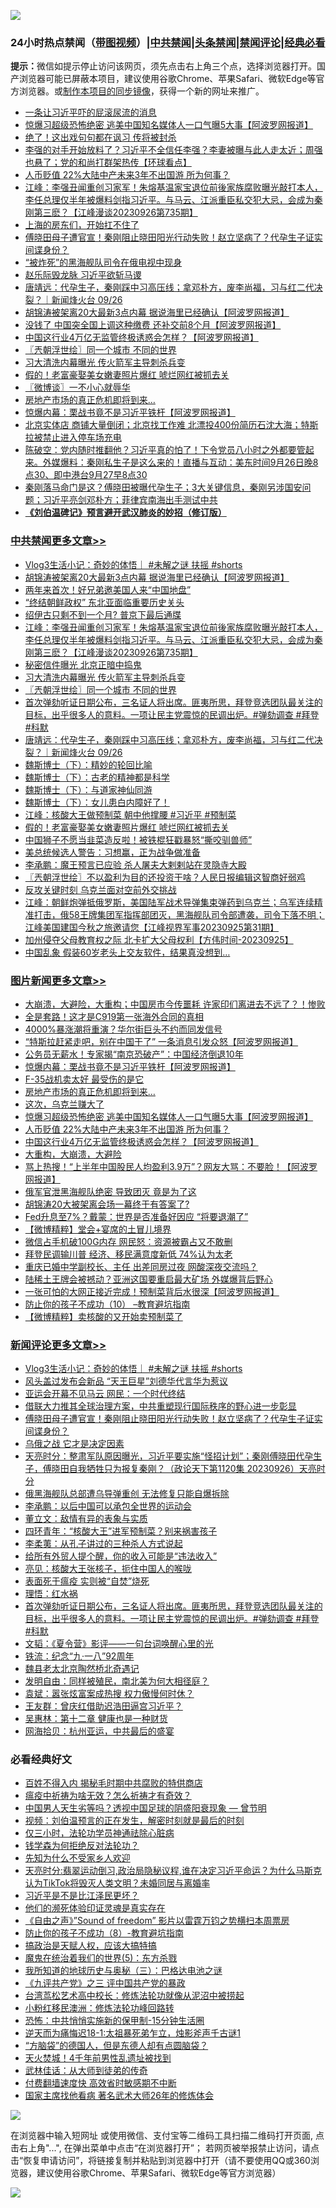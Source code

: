 ![](https://raw.githubusercontent.com/jsvpn/jsproxy/dev/64photo/fqnews-qr.jpg)

<div id="tt">
<h3>24小时热点禁闻（<a href="https://391091.xyz" target="_blank">带图视频</a>）|<a href="#%E4%B8%AD%E5%85%B1%E7%A6%81%E9%97%BB%E6%9B%B4%E5%A4%9A%E6%96%87%E7%AB%A0">中共禁闻</a>|<a href="#%E5%9B%BE%E7%89%87%E6%96%B0%E9%97%BB%E6%9B%B4%E5%A4%9A%E6%96%87%E7%AB%A0">头条禁闻</a>|<a href="#%E6%96%B0%E9%97%BB%E8%AF%84%E8%AE%BA%E6%9B%B4%E5%A4%9A%E6%96%87%E7%AB%A0">禁闻评论|<a href="#%E5%BF%85%E7%9C%8B%E7%BB%8F%E5%85%B8%E5%A5%BD%E6%96%87">经典必看</a></h3>
<div><b>提示：</b>微信如提示停止访问该网页，须先点击右上角三个点，选择浏览器打开。国产浏览器可能已屏蔽本项目，建议使用谷歌Chrome、苹果Safari、微软Edge等官方浏览器。或<a href="%E5%88%B6%E4%BD%9Cgit%E7%A6%81%E9%97%BB%E9%95%9C%E5%83%8F.md">制作本项目的同步镜像</a>，获得一个新的网址来推广。</div>
<ul>

<li><a href="/ccpdope/20230927/1939041.md">一条让习近平吓的屁滚尿流的消息</a></li>
<li><a href="/topimagenews/20230927/1939092.md">惊爆习超级恐怖绝密 逃美中国知名媒体人一口气曝5大事【阿波罗网报道】</a></li>
<li><a href="/cnnews/20230927/1939107.md">绝了！这出戏句句都在讽习 传将被封杀</a></li>
<li><a href="/baitai/20230927/1939058.md">李强的对手开始放料了？习近平不全信任李强？李妻被曝与此人走太近；周强也悬了；党的和尚打群架热传【环球看点】</a></li>
<li><a href="/topimagenews/20230927/1939024.md">人币贬值 22%大陆中产未来3年不出国游 所为何事？</a></li>
<li><a href="/cbnews/20230927/1939257.md">江峰：李强丑闻重创习家军！朱熔基温家宝退位前後家族腐败曝光敲打本人，李任总理仅半年被爆料剑指习近平。与马云、江派重臣私交犯大忌，会成为秦刚第三麽？【江峰漫谈20230926第735期】</a></li>
<li><a href="/finance/20230927/1939106.md">上海的房东们，开始扛不住了</a></li>
<li><a href="/comments/20230927/1939258.md">傅晓田母子遭官宣！秦刚阻止晓田阳光行动失败！赵立坚病了？代孕生子证实间谍身份？</a></li>
<li><a href="/worldnews/20230926/1938944.md">“被炸死”的黑海舰队司令在俄电视中现身</a></li>
<li><a href="/ccpdope/20230927/1939132.md">赵乐际毁龙脉 习近平欲斩马谡</a></li>
<li><a href="/comments/20230927/1939112.md">唐靖远：代孕生子，秦刚踩中习高压线；拿邓朴方，废李尚福，习与红二代决裂？｜新闻烽火台 09/26</a></li>
<li><a href="/cbnews/20230927/1939326.md">胡锦涛被架离20大最新3点内幕 据说海里已经确认【阿波罗网报道】</a></li>
<li><a href="/finance/20230927/1939154.md">没钱了 中国突全国上调这种缴费 还补交前8个月【阿波罗网报道】</a></li>
<li><a href="/topimagenews/20230926/1938975.md">中国这行业4万亿无监管终极诱惑会怎样？【阿波罗网报道】</a></li>
<li><a href="/cbnews/20230927/1939234.md">〖兲朝浮世绘〗同一个城市 不同的世界</a></li>
<li><a href="/cbnews/20230927/1939242.md">习大清洗内幕曝光 传火箭军主导刺杀兵变</a></li>
<li><a href="/cbnews/20230926/1938962.md">假的！老富豪娶美女嫩妻照片爆红 唬烂网红被抓去关</a></li>
<li><a href="/ssgc/20230927/1939148.md">〖微博谈〗一不小心就辱华</a></li>
<li><a href="/topimagenews/20230927/1939279.md">房地产市场的真正危机即将到来…</a></li>
<li><a href="/topimagenews/20230927/1939325.md">惊爆内幕：栗战书竟不是习近平铁杆【阿波罗网报道】</a></li>
<li><a href="/sohnews/20230927/1939111.md">北京实体店 商铺大量倒闭；北京找工作难 北漂投400份简历石沈大海；特斯拉被禁止进入停车场充电</a></li>
<li><a href="/sohnews/20230927/1939102.md">陈破空：党内随时推翻他？习近平真的怕了！下令党员八小时之外都要管起来。外媒爆料：秦刚私生子是这么来的！直播与互动：美东时间9月26日晚8点30、即中港台9月27早8点30</a></li>
<li><a href="/sohnews/20230927/1939105.md">秦刚落马命门是这？傅晓田被曝代孕生子；3大关键信息，秦刚另涉国安问题；习近平亮剑邓朴方；菲律宾南海出手测试中共</a></li>
<li><b><a href="/comments/20200207/1272816.md" target="_blank">《刘伯温碑记》预言避开武汉肺炎的妙招（修订版）</a></b></li>
</ul>
</div>

<div class="catlist">
<h3><a href="/cbnews/" target="_blank">中共禁闻</a><span><a href="/cbnews/" target="_blank" rel="nofollow">更多文章>></a></span></h3>
<ul>
<li><a href="/comments/20230927/1939387.md" target="_blank">Vlog3生活小记：奇妙的体悟｜ #未解之谜 扶摇 #shorts</a></li>
<li><a href="/cbnews/20230927/1939326.md" target="_blank">胡锦涛被架离20大最新3点内幕 据说海里已经确认【阿波罗网报道】</a></li>
<li><a href="/cbnews/20230927/1939299.md" target="_blank">两年来首次！好兄弟邀美国人来“中国地盘”</a></li>
<li><a href="/cbnews/20230927/1939298.md" target="_blank">“终结朝鲜政权” 东北亚面临重要历史关头</a></li>
<li><a href="/cbnews/20230927/1939280.md" target="_blank">绍伊古只剩不到一个月? 普京下最后通牒</a></li>
<li><a href="/cbnews/20230927/1939257.md" target="_blank">江峰：李强丑闻重创习家军！朱熔基温家宝退位前後家族腐败曝光敲打本人，李任总理仅半年被爆料剑指习近平。与马云、江派重臣私交犯大忌，会成为秦刚第三麽？【江峰漫谈20230926第735期】</a></li>
<li><a href="/cbnews/20230927/1939243.md" target="_blank">秘密信件曝光 北京正暗中捣鬼</a></li>
<li><a href="/cbnews/20230927/1939242.md" target="_blank">习大清洗内幕曝光 传火箭军主导刺杀兵变</a></li>
<li><a href="/cbnews/20230927/1939234.md" target="_blank">〖兲朝浮世绘〗同一个城市 不同的世界</a></li>
<li><a href="/comments/20230927/1939192.md" target="_blank">首次弹劾听证日期公布，三名证人将出席。匪夷所思，拜登竞选团队最关注的目标，出乎很多人的意料。一项让民主党震惊的民调出炉。#弹劾调查 #拜登 #科默</a></li>
<li><a href="/comments/20230927/1939112.md" target="_blank">唐靖远：代孕生子，秦刚踩中习高压线；拿邓朴方，废李尚福，习与红二代决裂？｜新闻烽火台 09/26</a></li>
<li><a href="/comments/20230927/1939068.md" target="_blank">魏斯博士（下）：精妙的轮回比喻</a></li>
<li><a href="/comments/20230927/1939067.md" target="_blank">魏斯博士（下）：古老的精神都是科学</a></li>
<li><a href="/comments/20230927/1939066.md" target="_blank">魏斯博士（下）：与道家神仙同游</a></li>
<li><a href="/comments/20230927/1939065.md" target="_blank">魏斯博士（下）：女儿患白内障好了！</a></li>
<li><a href="/cbnews/20230927/1939022.md" target="_blank">江峰：核酸大王做预制菜 朝中他撑腰 #习近平 #预制菜</a></li>
<li><a href="/cbnews/20230926/1938962.md" target="_blank">假的！老富豪娶美女嫩妻照片爆红 唬烂网红被抓去关</a></li>
<li><a href="/cbnews/20230926/1938951.md" target="_blank">中国狮子不愿当韭菜造反啦！被铁棍狂戳暴怒“撕咬驯兽师”</a></li>
<li><a href="/cbnews/20230926/1938861.md" target="_blank">美总统候选人警告：习想赢，正为战争做准备</a></li>
<li><a href="/cbnews/20230926/1938847.md" target="_blank">李承鹏：魔王预言已应验 杀人屠夫大剌剌站在灵隐寺大殿</a></li>
<li><a href="/cbnews/20230926/1938783.md" target="_blank">〖兲朝浮世绘〗不以盈利为目的还投资干啥？人民日报编辑这智商好弱鸡</a></li>
<li><a href="/cbnews/20230926/1938767.md" target="_blank">反攻关键时刻 乌克兰面对空前外交挑战</a></li>
<li><a href="/cbnews/20230926/1938755.md" target="_blank">江峰：朝鲜炮弹抵俄罗斯，美国陆军战术导弹集束弹药到乌克兰；乌军连续精准打击，俄58王牌集团军指挥部团灭，黑海舰队司令部遭袭，司令下落不明；江峰美国建国今秋之旅邀请您【江峰视界军事20230925第31期】</a></li>
<li><a href="/comments/20230926/1938731.md" target="_blank">加州侵夺父母教育权之际 北卡扩大父母权利【方伟时间-20230925】</a></li>
<li><a href="/cbnews/20230926/1938723.md" target="_blank">中国乱象 假装60岁老头上交友软件，结果真没想到…</a></li>

</ul>
</div>
<div class="catlist">
<h3><a href="/topimagenews/" target="_blank">图片新闻</a><span><a href="/topimagenews/" target="_blank" rel="nofollow">更多文章>></a></span></h3>
<ul>
<li><a href="/topimagenews/20230927/1939365.md" target="_blank">大崩溃，大避险，大重构；中国房市今传噩耗 许家印们离进去不远了？！惨败</a></li>
<li><a href="/topimagenews/20230927/1939364.md" target="_blank">全是套路！这才是C919第一张海外合同的真相</a></li>
<li><a href="/topimagenews/20230927/1939357.md" target="_blank">4000%暴涨潮将重演？华尔街巨头不约而同发信号</a></li>
<li><a href="/topimagenews/20230927/1939348.md" target="_blank">“特斯拉赶紧走吧，别在中国干了” 一条消息引发众怒【阿波罗网报道】</a></li>
<li><a href="/topimagenews/20230927/1939347.md" target="_blank">公务员无薪水！专家揭“南京恐破产”：中国经济倒退10年</a></li>
<li><a href="/topimagenews/20230927/1939325.md" target="_blank">惊爆内幕：栗战书竟不是习近平铁杆【阿波罗网报道】</a></li>
<li><a href="/topimagenews/20230927/1939289.md" target="_blank">F-35战机卖太好 最受伤的是它</a></li>
<li><a href="/topimagenews/20230927/1939279.md" target="_blank">房地产市场的真正危机即将到来…</a></li>
<li><a href="/topimagenews/20230927/1939278.md" target="_blank">这次，乌克兰赚大了</a></li>
<li><a href="/topimagenews/20230927/1939092.md" target="_blank">惊爆习超级恐怖绝密 逃美中国知名媒体人一口气曝5大事【阿波罗网报道】</a></li>
<li><a href="/topimagenews/20230927/1939024.md" target="_blank">人币贬值 22%大陆中产未来3年不出国游 所为何事？</a></li>
<li><a href="/topimagenews/20230926/1938975.md" target="_blank">中国这行业4万亿无监管终极诱惑会怎样？【阿波罗网报道】</a></li>
<li><a href="/topimagenews/20230926/1938882.md" target="_blank">大重构，大崩溃，大避险</a></li>
<li><a href="/topimagenews/20230926/1938820.md" target="_blank">骂上热搜！“上半年中国股民人均盈利3.9万”？网友大骂：不要脸！【阿波罗网报道】</a></li>
<li><a href="/topimagenews/20230926/1938819.md" target="_blank">俄军官泄黑海舰队绝密 导致团灭 竟是为了这</a></li>
<li><a href="/topimagenews/20230926/1938756.md" target="_blank">胡锦涛20大被架离会场一幕终于有答案了?</a></li>
<li><a href="/topimagenews/20230926/1938746.md" target="_blank">Fed升息至7%？戴蒙：世界是否准备好因应 “将要退潮了”</a></li>
<li><a href="/topimagenews/20230926/1938710.md" target="_blank">【微博精粹】堂会+宴席的土冒儿境界</a></li>
<li><a href="/topimagenews/20230925/1938507.md" target="_blank">微信占手机破100G内存 网民怒：资源被霸占又不敢删</a></li>
<li><a href="/topimagenews/20230925/1938506.md" target="_blank">拜登民调输川普 经济、移民满意度新低 74%认为太老</a></li>
<li><a href="/topimagenews/20230925/1938468.md" target="_blank">重庆已婚中学副校长、主任 出差同房过夜 网酸深夜交流吗？</a></li>
<li><a href="/topimagenews/20230925/1938449.md" target="_blank">陆稀土王牌会被撼动？亚洲这国要重启最大矿场 外媒爆背后野心</a></li>
<li><a href="/topimagenews/20230925/1938377.md" target="_blank">一张可怕的大网正接近完成！预制菜背后水很深【阿波罗网报道】</a></li>
<li><a href="/comments/20230925/1899103.md" target="_blank">防止你的孩子不成功（10） &#8211;教育避坑指南</a></li>
<li><a href="/topimagenews/20230925/1938292.md" target="_blank">【微博精粹】卖核酸的又开始卖预制菜了</a></li>

</ul>
</div>
<div class="catlist">
<h3><a href="/comments/" target="_blank">新闻评论</a><span><a href="/comments/" target="_blank" rel="nofollow">更多文章>></a></span></h3>
<ul>
<li><a href="/comments/20230927/1939387.md" target="_blank">Vlog3生活小记：奇妙的体悟｜ #未解之谜 扶摇 #shorts</a></li>
<li><a href="/comments/20230927/1939366.md" target="_blank">风头盖过发布会新品 “天王巨星”刘德华代言华为惹议</a></li>
<li><a href="/comments/20230927/1939352.md" target="_blank">亚运会开幕不见马云 网民：一个时代终结</a></li>
<li><a href="/comments/20230927/1939350.md" target="_blank">借联大力推其全球治理方案，中共重塑现行国际秩序的野心进一步彰显</a></li>
<li><a href="/comments/20230927/1939258.md" target="_blank">傅晓田母子遭官宣！秦刚阻止晓田阳光行动失败！赵立坚病了？代孕生子证实间谍身份？</a></li>
<li><a href="/comments/20230927/1939246.md" target="_blank">乌俄之战 它才是决定因素</a></li>
<li><a href="/comments/20230927/1939223.md" target="_blank">天亮时分：整肃军队原因曝光，习近平要实施“怪招计划”；秦刚傅晓田代孕生子，傅晓田自我牺牲只为报复秦刚？（政论天下第1120集 20230926）天亮时分</a></li>
<li><a href="/comments/20230927/1939215.md" target="_blank">俄黑海舰队总部遭乌导弹重创 无法修复只能自爆拆除</a></li>
<li><a href="/comments/20230927/1939214.md" target="_blank">李承鹏：以后中国可以承包全世界的运动会</a></li>
<li><a href="/comments/20230927/1939208.md" target="_blank">董立文：敌情有异的表象与实质</a></li>
<li><a href="/comments/20230927/1939207.md" target="_blank">四环青年：“核酸大王”进军预制菜？别来祸害孩子</a></li>
<li><a href="/comments/20230927/1939206.md" target="_blank">李柔荑：从孔子讲过的三种杀人方式说起</a></li>
<li><a href="/comments/20230927/1939205.md" target="_blank">给所有外贸人提个醒，你的收入可能是“违法收入”</a></li>
<li><a href="/comments/20230927/1939199.md" target="_blank">亮见：核酸大王张核子，扼住中国人的喉咙</a></li>
<li><a href="/comments/20230927/1939198.md" target="_blank">表面死于瘟疫 实则被“自焚”烧死</a></li>
<li><a href="/comments/20230927/1939197.md" target="_blank">理悟：红水祸</a></li>
<li><a href="/comments/20230927/1939192.md" target="_blank">首次弹劾听证日期公布，三名证人将出席。匪夷所思，拜登竞选团队最关注的目标，出乎很多人的意料。一项让民主党震惊的民调出炉。#弹劾调查 #拜登 #科默</a></li>
<li><a href="/comments/20230927/1939179.md" target="_blank">文韬：《夏令营》影评——一句台词唤醒心里的光</a></li>
<li><a href="/comments/20230927/1939178.md" target="_blank">铁流：纪念“九·一八”92周年</a></li>
<li><a href="/comments/20230927/1939177.md" target="_blank">魏县老太北京陶然桥北奇遇记</a></li>
<li><a href="/comments/20230927/1939141.md" target="_blank">发明自由：同样被殖民，南北美为何大相径庭？</a></li>
<li><a href="/comments/20230927/1939140.md" target="_blank">袁斌：嚣张炫富案成热搜 权力傲慢何时休？</a></li>
<li><a href="/comments/20230927/1939126.md" target="_blank">王友群：曾庆红借助迟浩田逼宫习近平？</a></li>
<li><a href="/comments/20230927/1939125.md" target="_blank">吴惠林：第十二章 健康也是一种财货</a></li>
<li><a href="/comments/20230927/1939124.md" target="_blank">网海拾贝：杭州亚运，中共最后的盛宴</a></li>

</ul>
</div>

<div class="catlist">
<h3>必看经典好文</h3>
<ul>
<li><a href="/lifebaike/20200711/1358994.md" target="_blank">百姓不得入内 揭秘毛时期中共腐败的特供商店</a></li>
<li><a href="/comments/20200502/1322275.md" target="_blank">瘟疫中祈祷为啥无效？怎么祈祷才有奇效？</a></li>
<li><a href="/comments/20220208/1689146.md" target="_blank">中国男人天生劣等吗？透视中国足球的阴盛阳衰现象 — 曾节明</a></li>
<li><a href="/comments/20200628/1351782.md" target="_blank">视频：刘伯温预言的正在发生，解密时刻就是最后的时刻</a></li>
<li><a href="/health/20170626/780270.md" target="_blank">仅三小时，法轮功学员神通祛除心脏病</a></li>
<li><a href="/comments/20210123/1473430.md" target="_blank">钱学森为何拒绝反对法轮功？</a></li>
<li><a href="/comments/20200620/1346848.md" target="_blank">先知为什么不受家乡人欢迎</a></li>
<li><a href="/cbnews/20220620/1747851.md" target="_blank">天亮时分:翡翠运动倒习,政治局隐秘议程,谁在决定习近平命运？为什么马斯克认为TikTok将毁灭人类文明？未婚同居与离婚率</a></li>
<li><a href="/comments/20220703/1753426.md" target="_blank">习近平是不是比江泽民更坏？</a></li>
<li><a href="/ssgc/20220828/1777549.md" target="_blank">他们的濒死体验印证灵魂是真实存在</a></li>
<li><a href="/comments/20230707/1905138.md" target="_blank">《自由之声》”Sound of freedom” 影片以雷霆万钧之势横扫本周票房</a></li>
<li><a href="/comments/20230923/1937654.md" target="_blank">防止你的孩子不成功（8）-教育避坑指南</a></li>
<li><a href="/comments/20200814/1379994.md" target="_blank">搞政治是天赋人权，应该大搞特搞</a></li>
<li><a href="/topimagenews/20180524/946967.md" target="_blank">魔鬼在统治着我们的世界(5)：东方杀戮</a></li>
<li><a href="/tculture/xiulian/20170726/797589.md" target="_blank">我所知道的地球历史与奥秘（三）：巴格达电池之谜</a></li>
<li><a href="/bookonline/20131116/201054.md" target="_blank">《九评共产党》之三 评中国共产党的暴政</a></li>
<li><a href="/cbnews/20220707/1755000.md" target="_blank">台湾茑松艺术高中校长：修炼法轮功就像从泥沼中被捞起</a></li>
<li><a href="/aomi/life/20210719/1589642.md" target="_blank">小粉红移民澳洲：修炼法轮功峰回路转</a></li>
<li><a href="/baitai/20200711/1359005.md" target="_blank">恐怖：中共悄悄实施新的保甲制-15分钟生活圈</a></li>
<li><a href="/tculture/20190304/1091068.md" target="_blank">逆天而为痛悔迟18-1:太祖暴死弟乍立，烛影斧声千古谜1</a></li>
<li><a href="/comments/20220129/1685716.md" target="_blank">“方脑袋”的德国人，但是东德人却有点圆脑袋？</a></li>
<li><a href="/ccpdope/20181219/1049286.md" target="_blank">天火焚城！4千年前男性乱遗址被找到</a></li>
<li><a href="/topimagenews/20130216/104433.md" target="_blank">武林佳话：从大师到徒弟的传奇</a></li>
<li><a href="/comments/20210630/1485911.md" target="_blank">付费翻墙速度快 高效省时敏感期不中断</a></li>
<li><a href="/cbnews/20220514/1732764.md" target="_blank">国家主席找他看病 著名武术大师26年的修炼体会</a></li>

</ul>
</div>

![](https://raw.githubusercontent.com/jsvpn/jsproxy/dev/64photo/fqnews-qr.jpg)

在浏览器中输入短网址 或使用微信、支付宝等二维码工具扫描二维码打开页面, 点击右上角"...", 在弹出菜单中点击“在浏览器打开”； 若网页被举报禁止访问，请点击“恢复申请访问”，将链接复制并粘贴到浏览器中打开（请不要使用QQ或360浏览器，建议使用谷歌Chrome、苹果Safari、微软Edge等官方浏览器）

![](https://raw.githubusercontent.com/jsvpn/jsproxy/dev/64photo/wx.jpg)